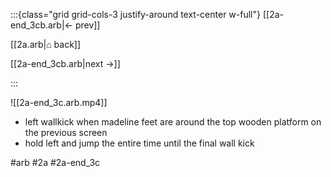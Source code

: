 :::{class="grid grid-cols-3 justify-around text-center w-full"}
[[2a-end_3cb.arb|← prev]]

[[2a.arb|⌂ back]]

[[2a-end_3cb.arb|next →]]

:::

![[2a-end_3c.arb.mp4]]

* left wallkick when madeline feet are around the top wooden platform on the previous screen
* hold left and jump the entire time until the final wall kick

#arb #2a #2a-end_3c

